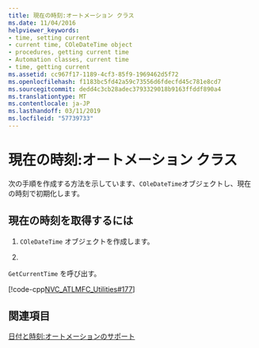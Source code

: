 ```yaml
---
title: 現在の時刻:オートメーション クラス
ms.date: 11/04/2016
helpviewer_keywords:
- time, setting current
- current time, COleDateTime object
- procedures, getting current time
- Automation classes, current time
- time, getting current
ms.assetid: cc967f17-1189-4cf3-85f9-1969462d5f72
ms.openlocfilehash: f1183bc5fd42a59c73556d6fdecfd45c781e8cd7
ms.sourcegitcommit: dedd4c3cb28adec3793329018b9163ffddf890a4
ms.translationtype: MT
ms.contentlocale: ja-JP
ms.lasthandoff: 03/11/2019
ms.locfileid: "57739733"
---
```

# <a name="current-time-automation-classes"></a>現在の時刻:オートメーション クラス

次の手順を作成する方法を示しています、`COleDateTime`オブジェクトし、現在の時刻で初期化します。

## <a name="to-get-the-current-time"></a>現在の時刻を取得するには

1. `COleDateTime` オブジェクトを作成します。

1. 
  `GetCurrentTime` を呼び出す。

   [!code-cpp[NVC_ATLMFC_Utilities#177](../atl-mfc-shared/codesnippet/cpp/current-time-automation-classes_1.cpp)]

## <a name="see-also"></a>関連項目

[日付と時刻:オートメーションのサポート](../atl-mfc-shared/date-and-time-automation-support.md)
